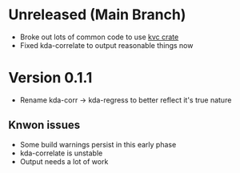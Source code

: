# Unreleased (Main Branch)

- Broke out lots of common code to use [kvc crate](https://crates.io/crates/kvc)
- Fixed kda-correlate to output reasonable things now

# Version 0.1.1

- Rename kda-corr -> kda-regress to better reflect it's true nature

## Knwon issues

- Some build warnings persist in this early phase
- kda-correlate is unstable
- Output needs a lot of work
